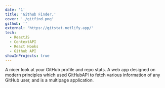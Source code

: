 ```yaml
---
date: '1'
title: 'Github Finder.'
cover: './gitfind.png'
github: ''
external: 'https://gitstat.netlify.app/'
tech:
  - ReactJS
  - ContextAPI
  - React Hooks
  - Github API
showInProjects: true
---
```


A nicer look at your GitHub profile and repo stats. A web app designed on modern principles which used GitHubAPI to fetch various information of any GitHub user, and is a multipage application.
